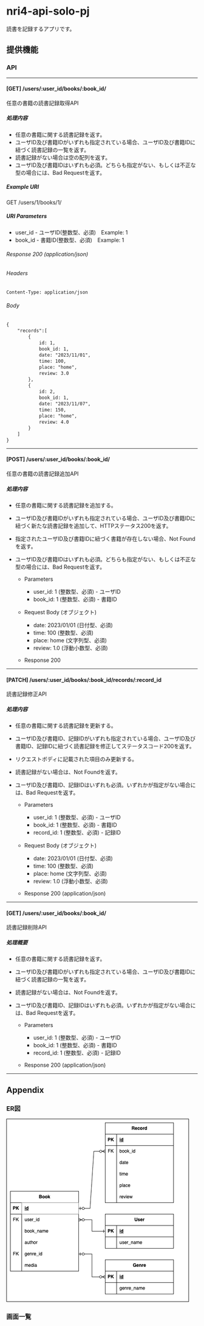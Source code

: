 # nri4-api-solo-pj

読書を記録するアプリです。

## 提供機能

### API

-----
#### [GET] /users/:user_id/books/:book_id/
任意の書籍の読書記録取得API 

##### 処理内容

* 任意の書籍に関する読書記録を返す。
* ユーザID及び書籍IDがいずれも指定されている場合、ユーザID及び書籍IDに紐づく読書記録の一覧を返す。
* 読書記録がない場合は空の配列を返す。
* ユーザID及び書籍IDはいずれも必須。どちらも指定がない、もしくは不正な型の場合には、Bad Requestを返す。

##### Example URI

GET /users/1/books/1/

##### URI Parameters

+ user_id - ユーザID(整数型、必須)　Example: 1
+ book_id - 書籍ID(整数型、必須)　Example: 1

###### Response 200 (application/json)

###### Headers

```
Content-Type: application/json
```

###### Body
```
{
    "records":[
        {
            id: 1, 
            book_id: 1, 
            date: "2023/11/01", 
            time: 100, 
            place: "home", 
            review: 3.0
        },
        {
            id: 2, 
            book_id: 1, 
            date: "2023/11/07", 
            time: 150, 
            place: "home", 
            review: 4.0
        }
    ]
}
```

-----

#### [POST] /users/:user_id/books/:book_id/
任意の書籍の読書記録追加API 

##### 処理内容

* 任意の書籍に関する読書記録を追加する。
* ユーザID及び書籍IDがいずれも指定されている場合、ユーザID及び書籍IDに紐づく新たな読書記録を追加して、HTTPステータス200を返す。
* 指定されたユーザID及び書籍IDに紐づく書籍が存在しない場合、Not Foundを返す。
* ユーザID及び書籍IDはいずれも必須。どちらも指定がない、もしくは不正な型の場合には、Bad Requestを返す。


  + Parameters
    + user_id: 1 (整数型、必須) - ユーザID
    + book_id: 1 (整数型、必須) - 書籍ID

  + Request Body (オブジェクト)
    + date: 2023/01/01 (日付型、必須)
    + time: 100 (整数型、必須)
    + place: home (文字列型、必須)
    + review: 1.0 (浮動小数型、必須)
  
  + Response 200

--------

#### [PATCH] /users/:user_id/books/:book_id/records/:record_id
読書記録修正API

##### 処理内容

* 任意の書籍に関する読書記録を更新する。
* ユーザID及び書籍ID、記録IDがいずれも指定されている場合、ユーザID及び書籍ID、記録IDに紐づく読書記録を修正してステータスコード200を返す。
* リクエストボディに記載された項目のみ更新する。
* 読書記録がない場合は、Not Foundを返す。
* ユーザID及び書籍ID、記録IDはいずれも必須。いずれかが指定がない場合には、Bad Requestを返す。

  + Parameters
    + user_id: 1 (整数型、必須) - ユーザID
    + book_id: 1 (整数型、必須) - 書籍ID
    + record_id: 1 (整数型、必須) - 記録ID

  + Request Body (オブジェクト)
    + date: 2023/01/01 (日付型、必須)
    + time: 100 (整数型、必須)
    + place: home (文字列型、必須)
    + review: 1.0 (浮動小数型、必須)

  + Response 200 (application/json)

---------

#### [GET] /users/:user_id/books/:book_id/
読書記録削除API 

##### 処理概要

* 任意の書籍に関する読書記録を返す。
* ユーザID及び書籍IDがいずれも指定されている場合、ユーザID及び書籍IDに紐づく読書記録の一覧を返す。
* 読書記録がない場合は、Not Foundを返す。
* ユーザID及び書籍ID、記録IDはいずれも必須。いずれかが指定がない場合には、Bad Requestを返す。

  + Parameters
    + user_id: 1 (整数型、必須) - ユーザID
    + book_id: 1 (整数型、必須) - 書籍ID
    + record_id: 1 (整数型、必須) - 記録ID
  
  + Response 200 (application/json)

--------

## Appendix

### ER図

![ER図](./API_SOLO_ER.png)

### 画面一覧




